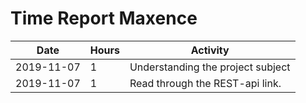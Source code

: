 # Time Report Maxence

| Date  |      Hours    | Activity                                       |
| ----------- | ------- |------------------------------------------------
| 2019-11-07  | 1       | Understanding the project subject               |
| 2019-11-07  | 1       | Read through the REST-api link. |
